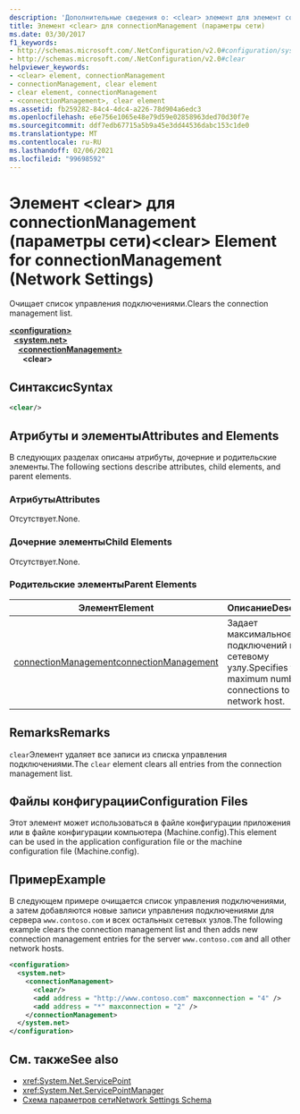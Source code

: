 ```yaml
---
description: 'Дополнительные сведения о: <clear> элемент для элемент connectionManagement (параметры сети)'
title: Элемент <clear> для connectionManagement (параметры сети)
ms.date: 03/30/2017
f1_keywords:
- http://schemas.microsoft.com/.NetConfiguration/v2.0#configuration/system.net/connectionManagement/clear
- http://schemas.microsoft.com/.NetConfiguration/v2.0#clear
helpviewer_keywords:
- <clear> element, connectionManagement
- connectionManagement, clear element
- clear element, connectionManagement
- <connectionManagement>, clear element
ms.assetid: fb259282-84c4-4dc4-a226-78d904a6edc3
ms.openlocfilehash: e6e756e1065e48e79d59e02858963ded70d30f7e
ms.sourcegitcommit: ddf7edb67715a5b9a45e3dd44536dabc153c1de0
ms.translationtype: MT
ms.contentlocale: ru-RU
ms.lasthandoff: 02/06/2021
ms.locfileid: "99698592"
---
```

# <a name="clear-element-for-connectionmanagement-network-settings"></a><span data-ttu-id="fd5a1-103">Элемент \<clear> для connectionManagement (параметры сети)</span><span class="sxs-lookup"><span data-stu-id="fd5a1-103">\<clear> Element for connectionManagement (Network Settings)</span></span>

<span data-ttu-id="fd5a1-104">Очищает список управления подключениями.</span><span class="sxs-lookup"><span data-stu-id="fd5a1-104">Clears the connection management list.</span></span>  

[**\<configuration>**](../configuration-element.md)\
&nbsp;&nbsp;[**\<system.net>**](system-net-element-network-settings.md)\
&nbsp;&nbsp;&nbsp;&nbsp;[**\<connectionManagement>**](connectionmanagement-element-network-settings.md)\
&nbsp;&nbsp;&nbsp;&nbsp;&nbsp;&nbsp;**\<clear>**

## <a name="syntax"></a><span data-ttu-id="fd5a1-105">Синтаксис</span><span class="sxs-lookup"><span data-stu-id="fd5a1-105">Syntax</span></span>  
  
```xml  
<clear/>  
```  
  
## <a name="attributes-and-elements"></a><span data-ttu-id="fd5a1-106">Атрибуты и элементы</span><span class="sxs-lookup"><span data-stu-id="fd5a1-106">Attributes and Elements</span></span>  

 <span data-ttu-id="fd5a1-107">В следующих разделах описаны атрибуты, дочерние и родительские элементы.</span><span class="sxs-lookup"><span data-stu-id="fd5a1-107">The following sections describe attributes, child elements, and parent elements.</span></span>  
  
### <a name="attributes"></a><span data-ttu-id="fd5a1-108">Атрибуты</span><span class="sxs-lookup"><span data-stu-id="fd5a1-108">Attributes</span></span>  

 <span data-ttu-id="fd5a1-109">Отсутствует.</span><span class="sxs-lookup"><span data-stu-id="fd5a1-109">None.</span></span>  
  
### <a name="child-elements"></a><span data-ttu-id="fd5a1-110">Дочерние элементы</span><span class="sxs-lookup"><span data-stu-id="fd5a1-110">Child Elements</span></span>  

 <span data-ttu-id="fd5a1-111">Отсутствует.</span><span class="sxs-lookup"><span data-stu-id="fd5a1-111">None.</span></span>  
  
### <a name="parent-elements"></a><span data-ttu-id="fd5a1-112">Родительские элементы</span><span class="sxs-lookup"><span data-stu-id="fd5a1-112">Parent Elements</span></span>  
  
|<span data-ttu-id="fd5a1-113">**Элемент**</span><span class="sxs-lookup"><span data-stu-id="fd5a1-113">**Element**</span></span>|<span data-ttu-id="fd5a1-114">**Описание**</span><span class="sxs-lookup"><span data-stu-id="fd5a1-114">**Description**</span></span>|  
|-----------------|---------------------|  
|[<span data-ttu-id="fd5a1-115">connectionManagement</span><span class="sxs-lookup"><span data-stu-id="fd5a1-115">connectionManagement</span></span>](connectionmanagement-element-network-settings.md)|<span data-ttu-id="fd5a1-116">Задает максимальное число подключений к сетевому узлу.</span><span class="sxs-lookup"><span data-stu-id="fd5a1-116">Specifies the maximum number of connections to a network host.</span></span>|  
  
## <a name="remarks"></a><span data-ttu-id="fd5a1-117">Remarks</span><span class="sxs-lookup"><span data-stu-id="fd5a1-117">Remarks</span></span>  

 <span data-ttu-id="fd5a1-118">`clear`Элемент удаляет все записи из списка управления подключениями.</span><span class="sxs-lookup"><span data-stu-id="fd5a1-118">The `clear` element clears all entries from the connection management list.</span></span>  
  
## <a name="configuration-files"></a><span data-ttu-id="fd5a1-119">Файлы конфигурации</span><span class="sxs-lookup"><span data-stu-id="fd5a1-119">Configuration Files</span></span>  

 <span data-ttu-id="fd5a1-120">Этот элемент может использоваться в файле конфигурации приложения или в файле конфигурации компьютера (Machine.config).</span><span class="sxs-lookup"><span data-stu-id="fd5a1-120">This element can be used in the application configuration file or the machine configuration file (Machine.config).</span></span>  
  
## <a name="example"></a><span data-ttu-id="fd5a1-121">Пример</span><span class="sxs-lookup"><span data-stu-id="fd5a1-121">Example</span></span>  

 <span data-ttu-id="fd5a1-122">В следующем примере очищается список управления подключениями, а затем добавляются новые записи управления подключениями для сервера `www.contoso.com` и всех остальных сетевых узлов.</span><span class="sxs-lookup"><span data-stu-id="fd5a1-122">The following example clears the connection management list and then adds new connection management entries for the server `www.contoso.com` and all other network hosts.</span></span>  
  
```xml  
<configuration>  
  <system.net>  
    <connectionManagement>  
      <clear/>  
      <add address = "http://www.contoso.com" maxconnection = "4" />  
      <add address = "*" maxconnection = "2" />  
    </connectionManagement>  
  </system.net>  
</configuration>  
```  
  
## <a name="see-also"></a><span data-ttu-id="fd5a1-123">См. также</span><span class="sxs-lookup"><span data-stu-id="fd5a1-123">See also</span></span>

- <xref:System.Net.ServicePoint>
- <xref:System.Net.ServicePointManager>
- [<span data-ttu-id="fd5a1-124">Схема параметров сети</span><span class="sxs-lookup"><span data-stu-id="fd5a1-124">Network Settings Schema</span></span>](index.md)
